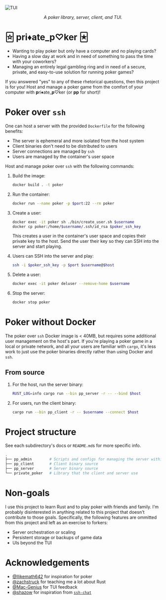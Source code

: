 ![TUI][0]

<div align="center">
    <i>A poker library, server, client, and TUI.</i>
</div>

# 🃟 pri♦ate_p♡ker 🃏︎

- Wanting to play poker but only have a computer and no playing cards?
- Having a slow day at work and in need of something to pass the time
  with your coworkers?
- Managing an entirely legal gambling ring and in need of a secure,
  private, and easy-to-use solution for running poker games?

If you answered "yes" to any of these rhetorical questions, then this project
is for you! Host and manage a poker game from the comfort of your computer
with **p**ri♦ate_**p**♡ker (or **pp** for short)!

# Poker over `ssh`

One can host a server with the provided `Dockerfile` for the following
benefits:

- The server is ephemeral and more isolated from the host system
- Client binaries don't need to be distributed to users
- Server connections are managed by `ssh`
- Users are managed by the container's user space

Host and manage poker over `ssh` with the following commands:

1. Build the image:
   
   ```bash
   docker build . -t poker
   ```

2. Run the container:

   ```bash
   docker run --name poker -p $port:22 --rm poker
   ```

3. Create a user:

   ```bash
   docker exec -it poker sh ./bin/create_user.sh $username
   docker cp poker:/home/$username/.ssh/id_rsa $poker_ssh_key
   ```

   This creates a user in the container's user space and copies
   their private key to the host. Send the user their key so they
   can SSH into the server and start playing.

4. Users can SSH into the server and play:

   ```bash
   ssh -i $poker_ssh_key -p $port $username@$host
   ```

5. Delete a user:

   ```bash
   docker exec -it poker deluser --remove-home $username
   ```

6. Stop the server:

   ```bash
   docker stop poker
   ```

# Poker without Docker

The poker over `ssh` Docker image is < 40MB, but requires some additional
user management on the host's part. If you're playing a poker game in a
local or private network, and all your users are familiar with `cargo`,
it's less work to just use the poker binaries directly rather than using
Docker and `ssh`.

## From source

1. For the host, run the server binary:
   
   ```bash
   RUST_LOG=info cargo run --bin pp_server -r -- --bind $host
   ```

2. For users, run the client binary:

   ```bash
   cargo run --bin pp_client -r -- $username --connect $host
   ```

# Project structure

See each subdirectory's docs or `README.md`s for more specific info.

```bash
.
├── pp_admin        # Scripts and configs for managing the server within Docker
├── pp_client       # Client binary source
├── pp_server       # Server binary source
└── private_poker   # Library that the client and server use
```

# Non-goals

I use this project to learn Rust and to play poker with friends
and family. I'm probably disinterested in anything related to this
project that doesn't contribute to those goals. Specifically, the
following features are ommitted from this project and left as an
exercise to forkers:

- Server orchestration or scaling
- Persistent storage or backups of game data
- UIs beyond the TUI

# Acknowledgements

- [@Ilikemath642][1] for inspiration for poker
- [@zachstruck][2] for teaching me a lot about Rust
- [@Mac-Genius][3] for TUI feedback
- [@shazow][4] for inspiration from [`ssh-chat`][5]

[0]: https://github.com/theOGognf/private_poker/blob/39b586751eae28033b6c1e086b81bfbd6ce74729/assets/tui.png?raw=true
[1]: https://github.com/Ilikemath642
[2]: https://github.com/zachstruck
[3]: https://github.com/Mac-Genius
[4]: https://github.com/shazow
[5]: https://github.com/shazow/ssh-chat
